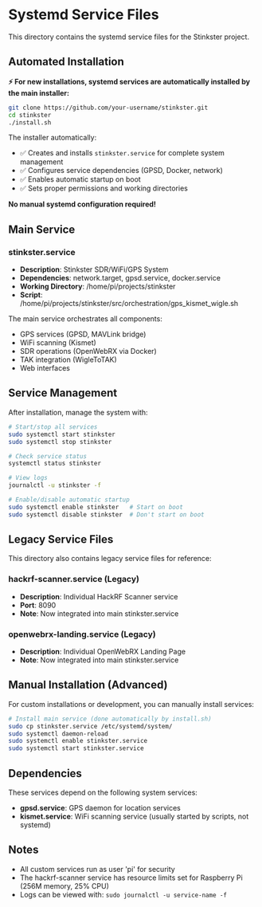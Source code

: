 # Systemd Service Files

This directory contains the systemd service files for the Stinkster project.

## Automated Installation

**⚡ For new installations, systemd services are automatically installed by the main installer:**

```bash
git clone https://github.com/your-username/stinkster.git
cd stinkster
./install.sh
```

The installer automatically:
- ✅ Creates and installs `stinkster.service` for complete system management
- ✅ Configures service dependencies (GPSD, Docker, network)
- ✅ Enables automatic startup on boot
- ✅ Sets proper permissions and working directories

**No manual systemd configuration required!**

## Main Service

### stinkster.service
- **Description**: Stinkster SDR/WiFi/GPS System
- **Dependencies**: network.target, gpsd.service, docker.service
- **Working Directory**: /home/pi/projects/stinkster
- **Script**: /home/pi/projects/stinkster/src/orchestration/gps_kismet_wigle.sh

The main service orchestrates all components:
- GPS services (GPSD, MAVLink bridge)
- WiFi scanning (Kismet)
- SDR operations (OpenWebRX via Docker)
- TAK integration (WigleToTAK)
- Web interfaces

## Service Management

After installation, manage the system with:

```bash
# Start/stop all services
sudo systemctl start stinkster
sudo systemctl stop stinkster

# Check service status
systemctl status stinkster

# View logs
journalctl -u stinkster -f

# Enable/disable automatic startup
sudo systemctl enable stinkster   # Start on boot
sudo systemctl disable stinkster  # Don't start on boot
```

## Legacy Service Files

This directory also contains legacy service files for reference:

### hackrf-scanner.service (Legacy)
- **Description**: Individual HackRF Scanner service
- **Port**: 8090
- **Note**: Now integrated into main stinkster.service

### openwebrx-landing.service (Legacy)
- **Description**: Individual OpenWebRX Landing Page
- **Note**: Now integrated into main stinkster.service

## Manual Installation (Advanced)

For custom installations or development, you can manually install services:

```bash
# Install main service (done automatically by install.sh)
sudo cp stinkster.service /etc/systemd/system/
sudo systemctl daemon-reload
sudo systemctl enable stinkster.service
sudo systemctl start stinkster.service
```

## Dependencies

These services depend on the following system services:
- **gpsd.service**: GPS daemon for location services
- **kismet.service**: WiFi scanning service (usually started by scripts, not systemd)

## Notes

- All custom services run as user 'pi' for security
- The hackrf-scanner service has resource limits set for Raspberry Pi (256M memory, 25% CPU)
- Logs can be viewed with: `sudo journalctl -u service-name -f`